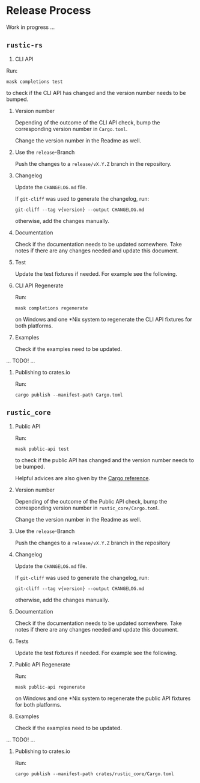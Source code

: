 # Release Process

Work in progress ...

## `rustic-rs`

1. CLI API

Run:

`mask completions test`

to check if the CLI API has changed and the version number needs to be bumped.

1. Version number

   Depending of the outcome of the CLI API check, bump the corresponding version
   number in `Cargo.toml`.

   Change the version number in the Readme as well.

1. Use the `release`-Branch

   Push the changes to a `release/vX.Y.Z` branch in the repository.

1. Changelog

   Update the `CHANGELOG.md` file.

   If `git-cliff` was used to generate the changelog, run:

   `git-cliff --tag v{version} --output CHANGELOG.md`

   otherwise, add the changes manually.

1. Documentation

   Check if the documentation needs to be updated somewhere. Take notes if there
   are any changes needed and update this document.

1. Test

   Update the test fixtures if needed. For example see the following.

1. CLI API Regenerate

   Run:

   `mask completions regenerate`

   on Windows and one *Nix system to regenerate the CLI API fixtures for both
   platforms.

1. Examples

   Check if the examples need to be updated.

... TODO! ...

1. Publishing to crates.io

   Run:

   `cargo publish --manifest-path Cargo.toml`

## `rustic_core`

1. Public API

   Run:

   `mask public-api test`

   to check if the public API has changed and the version number needs to be
   bumped.

   Helpful advices are also given by the
   [Cargo reference](https://doc.rust-lang.org/cargo/reference/semver.html).

1. Version number

   Depending of the outcome of the Public API check, bump the corresponding
   version number in `rustic_core/Cargo.toml`.

   Change the version number in the Readme as well.

1. Use the `release`-Branch

   Push the changes to a `release/vX.Y.Z` branch in the repository

1. Changelog

   Update the `CHANGELOG.md` file.

   If `git-cliff` was used to generate the changelog, run:

   `git-cliff --tag v{version} --output CHANGELOG.md`

   otherwise, add the changes manually.

1. Documentation

   Check if the documentation needs to be updated somewhere. Take notes if there
   are any changes needed and update this document.

1. Tests

   Update the test fixtures if needed. For example see the following.

1. Public API Regenerate

   Run:

   `mask public-api regenerate`

   on Windows and one *Nix system to regenerate the public API fixtures for both
   platforms.

1. Examples

   Check if the examples need to be updated.

... TODO! ...

1. Publishing to crates.io

   Run:

   `cargo publish --manifest-path crates/rustic_core/Cargo.toml`

<!-- TODO: Include `cargo smart-release` into the release process.

TODO:
<https://github.com/cargo-bins/cargo-binstall/blob/main/.github/workflows/release-pr.yml>
for implementing a release workflow based on a PR. -->
